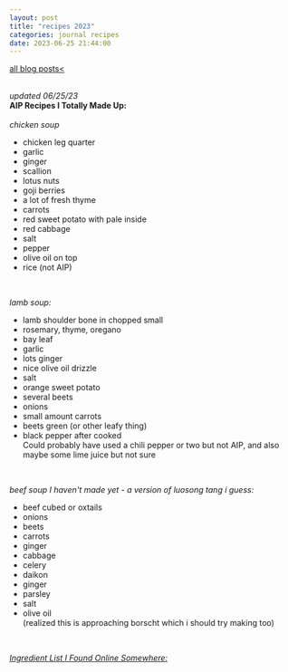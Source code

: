 ```yaml
---
layout: post
title: "recipes 2023"
categories: journal recipes
date: 2023-06-25 21:44:00
---
```

<a href="/blog-posts">all blog posts< </a>  
<br> 
  
*updated 06/25/23*  
**AIP Recipes I Totally Made Up:**  
<br>
*chicken soup*  
- chicken leg quarter  
- garlic  
- ginger  
- scallion  
- lotus nuts  
- goji berries  
- a lot of fresh thyme  
- carrots  
- red sweet potato with pale inside  
- red cabbage  
- salt  
- pepper  
- olive oil on top  
- rice (not AIP)   
<br>

*lamb soup:*  
- lamb shoulder bone in chopped small  
- rosemary, thyme, oregano  
- bay leaf  
- garlic  
- lots ginger  
- nice olive oil drizzle  
- salt  
- orange sweet potato  
- several beets  
- onions  
- small amount carrots  
- beets green (or other leafy thing)  
- black pepper after cooked  
Could probably have used a chili pepper or two but not AIP, and also maybe some lime juice but not sure  
<br>
 

*beef soup I haven't made yet - a version of luosong tang i guess:*  
- beef cubed or oxtails  
- onions  
- beets  
- carrots  
- ginger  
- cabbage  
- celery  
- daikon  
- ginger  
- parsley  
- salt  
- olive oil  
(realized this is approaching borscht which i should try making too)  


<br>


*[Ingredient List I Found Online Somewhere:](https://healingautoimmune.com/aip-food-list)*  
